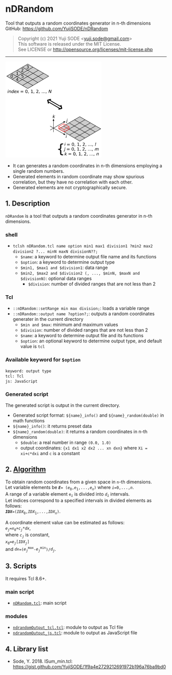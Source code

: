 # nDRandom
Tool that outputs a random coordinates generator in n-th dimensions  
GitHub: https://github.com/YujiSODE/nDRandom  
>Copyright (c) 2021 Yuji SODE \<yuji.sode@gmail.com\>  
>This software is released under the MIT License.  
>See LICENSE or http://opensource.org/licenses/mit-license.php  
______
<img width=300 src="conceptIMG_nDRandom.png" alt="conceptIMG_nDRandom">

- It can generates a random coordinates in n-th dimensions employing a single random numbers.
- Generated elements in random coordinate may show spurious correlation, but they have no correlation with each other.
- Generated elements are not cryptographically secure.

## 1. Description
`nDRandom` is a tool that outputs a random coordinates generator in n-th dimensions.  

### shell
- `tclsh nDRandom.tcl name option min1 max1 division1 ?min2 max2 division2 ?... minN maxN divisionN??;`
  - `$name`: a keyword to determine output file name and its functions
  - `$option`: a keyword to determine output type
  - `$min1, $max1 and $division1`: data range
  - `$min2, $max2 and $division2 (, ..., $minN, $maxN and $divisionN)`: optional data ranges
    - `$division`: number of divided ranges that are not less than 2

### Tcl
- `::nDRandom::setRange min max division;`: loads a variable range
- `::nDRandom::output name ?option?;`: outputs a random coordinates generater in the current directory
  - `$min and $max`: minimum and maximum values
  - `$division`: number of divided ranges that are not less than 2
  - `$name`: a keyword to determine output file and its functions
  - `$option`: an optional keyword to determine output type, and default value is `tcl`

### Available keyword for `$option`
    keyword: output type
    tcl: Tcl
    js: JavaScript

### Generated script
The generated script is output in the current directory.
- Generated script format: `${name}_info()` and `${name}_random(double)` in math functions
- `${name}_info()`: it returns preset data
- `${name}_random(double)`: it returns a random coordinates in n-th dimensions
  - `$double`: a real number in range `(0.0, 1.0)`
  - output coordinates: `{x1 dx1 x2 dx2 ... xn dxn}` where `Xi = xi+c*dxi` and `c` is a constant

## 2. [Algorithm](algorithm.md)
To obtain random coordinates from a given space in `n`-th dimensions.  
Let variable elements be _**`E`**_`= (`_`e`_<sub>`0`</sub>`,`_`e`_<sub>`1`</sub>`,...,`_`e`_*<sub>`n`</sub>*`)` where _`i`_`=0,...,`_`n`_.  
A range of a variable element `e`<sub>_`i`_</sub> is divided into _`d`_<sub>_`i`_</sub> intervals.  
Let indices correspond to a specified intervals in divided elements as follows:  
_**`IDX`**_`=(`_`IDX`_<sub>`0`</sub>`,`_`IDX`_<sub>`1`</sub>`,...,`_`IDX`_*<sub>`n`</sub>*`)`.  
  
A coordinate element value can be estimated as follows:  
_`e`_<sub>*`j`*</sub>`=`_`x`_<sub>`0`</sub>`+`_`c`_*<sub>`j`</sub>*`*`_`dx`_,  
where _`c`_*<sub>`j`</sub>* is constant,  
_`x`_<sub>`0`</sub>`=`_`e`_*<sub>`j`</sub>*`[`_`IDX`_*<sub>`j`</sub>*`]`  
and _`dx`_`=(`_`e`_*<sub>`j`</sub>*<sup>`max`</sup>`-`_`e`_*<sub>`j`</sub>*<sup>`min`</sup>`)/`_`d`_*<sub>`j`</sub>*.

## 3. Scripts
It requires Tcl 8.6+.
### main script
- [`nDRandom.tcl`](nDRandom.tcl): main script

### modules
- [`ndrandomOutput_tcl.tcl`](ndrandomOutput_tcl.tcl): module to output as Tcl file
- [`ndrandomOutput_js.tcl`](ndrandomOutput_js.tcl): module to output as JavaScript file

## 4. Library list
- Sode, Y. 2018. lSum_min.tcl: https://gist.github.com/YujiSODE/1f9a4e2729212691972b196a76ba9bd0
